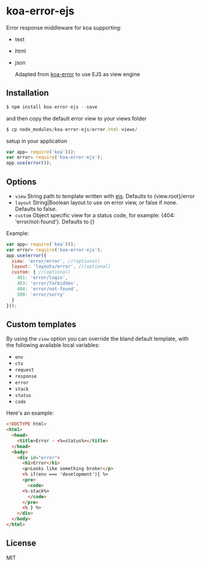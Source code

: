 # koa-error-ejs
  
  Error response middleware for koa supporting:
  
- text  
- html  
- json  
  
  Adapted from [koa-error](https://github.com/koajs/error) to use EJS as view engine  
  
## Installation
  
```js
$ npm install koa-error-ejs --save
```
  
  and then copy the default error view to your views folder
  
```js
$ cp node_modules/koa-error-ejs/error.html views/
```
  
  setup in your application
  
```js
var app= require('koa')();
var error= require('koa-error-ejs');
app.use(error());
```

## Options

 - `view` String path to template written with [ejs](http://embeddedjs.com). Defaults to {view.root}/error  
 - `layout` String|Boolean layout to use on error view, or false if none. Defaults to false.  
 - `custom` Object specific view for a status code, for example:  {404: 'error/not-found'}. Defaults to {}  

  Example: 
  
```js
var app= require('koa')();
var error= require('koa-error-ejs');
app.use(error({
  view: 'error/error', //(optional)
  layout: 'layouts/error', //(optional)
  custom: { //(optional)
    401: 'error/login',
    403: 'error/forbidden',
    404: 'error/not-found',
    500: 'error/sorry'
  }
}));
```

## Custom templates

  By using the `view` option you can override the bland default template,
  with the following available local variables:

  - `env`
  - `ctx`
  - `request`
  - `response`
  - `error`
  - `stack`
  - `status`
  - `code`

Here's an example:

```html
<!DOCTYPE html>
<html>
  <head>
    <title>Error - <%=status%></title>
  </head>
  <body>
    <div id="error">
      <h1>Error</h1>
      <p>Looks like something broke!</p>
      <% if(env === 'development'){ %>
      <pre>
        <code>
	  <%-stack%>
        </code>
      </pre>
      <% } %>
    </div>
  </body>
</html>
```

## License

  MIT
